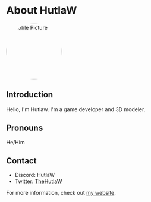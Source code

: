 # About HutlaW

<img src="https://hutlaw.github.io/images/pfp.webp" alt="Profile Picture" style="width: 150px; height: 150px; border-radius: 50%;">

## Introduction
Hello, I'm Hutlaw. I'm a game developer and 3D modeler.

## Pronouns
He/Him

## Contact
- Discord: HutlaW
- Twitter: [TheHutlaW](https://twitter.com/TheHutlaW)

For more information, check out [my website](https://hutlaw.github.io).
